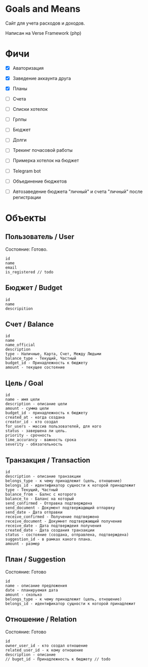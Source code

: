 # Goals and Means
Сайт для учета расходов и доходов. 

Написан на Verse Framework (php)

# Фичи
- [x] Аваторизация
- [x] Заведение аккаунта друга
- [x] Планы
- [ ] Счета
- [ ] Списки хотелок
- [ ] Грппы
- [ ] Бюджет
- [ ] Долги
- [ ] Трекинг почасовой работы
- [ ] Примерка хотелок на бюджет
- [ ] Telegram bot
- [ ] Объединение бюджетов
- [ ] Автозаведение бюджета "личный" и счета "личный" после регистрации


# Объекты
## Пользователь / User
Состояние: Готово.

```
id 
name
email
is_registered // todo
```

## Бюджет / Budget

```
id 
name
descripition
```


## Счет / Balance

```
id
name
name_official 
description
type - Наличные, Карта, Счет, Между Людьми 
balance_type - Текущий, Частный
budget_id - Принадлежность к бюджету
amount - текущее состояние 
```

## Цель / Goal

```
id
name - имя цели
description - описание цели
amount - сумма цели
budget_id - принадлежность к бюджету
created_at - когда создана
creator_id - кто cоздал
for_users - массив пользователей, для кого
status - завершена ли цель.
priority - срочность
time_accurancy - важность срока 
severity - обязательность
```

## Транзакция / Transaction

```
id
description - описание транзакции
belongs_type - к чему принадлежит (цель, отношение)
belongs_id - идентификатор сущности к которой принадлежит
type - Текущий, Частный
balance_from - Балнс с которого
balance_to - Баланс на который
send_confirmed - Отправка подтверждена
send_document - Документ подтвержадющий отпарвку
send_date - Дата отправки 
receive_confirmed - Получение подтвержено
receive_document - Докумнет подтвержающий получение
receive_date - Дата подтверждеия получения
created_date - Дата создания транзакции
status - состояние (создана, отправлена, подтверждена)
suggestion_id - в рамках какого плана.
amount - размер
```

## План / Suggestion
Состояние: Готово
```
id
name - описание предложения
date - планируемая дата
amount - сколько
belongs_type - к чему принадлежит (цель, отношение)
belongs_id - идентификатор сущности к которой принадлежит
```

## Отношение / Relation
Состояние: Готово

```
id
owner_user_id - кто создал отношение
related_user_id - к кому отношение 
description - описание
// buget_id - Принадлежность к бюджету // todo 
```

